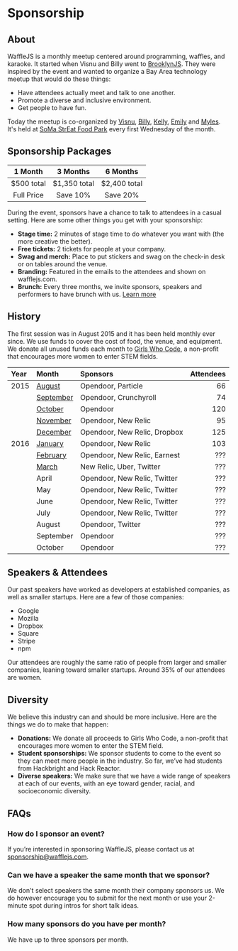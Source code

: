 Sponsorship
===========
<title>· Sponsorship</title>

About
-----
WaffleJS is a monthly meetup centered around programming, waffles, and karaoke.
It started when Visnu and Billy went to [BrooklynJS][1]. They were inspired by
the event and wanted to organize a Bay Area technology meetup that would do
these things:

- Have attendees actually meet and talk to one another.
- Promote a diverse and inclusive environment.
- Get people to have fun.

Today the meetup is co-organized by [Visnu][@visnup], [Billy][@billyroh], [Kelly][@kng], [Emily][@nexxylove] and [Myles][@thealphanerd].
It's held at [SoMa StrEat Food Park][2] every first Wednesday of the month.

[@visnup]: https://twitter.com/visnup
[@billyroh]: https://twitter.com/billyroh
[@nexxylove]: https://twitter.com/nexxylove
[@kng]: https://twitter.com/kng
[@thealphanerd]: https://twitter.com/thealphanerd

[1]: http://brooklynjs.com
[2]: https://goo.gl/maps/0gkOe

Sponsorship Packages
--------------------
1 Month      | 3 Months     | 6 Months
:-----------:|:------------:|:------------:
$500 total   | $1,350 total | $2,400 total
Full Price   | Save 10%     | Save 20%

During the event, sponsors have a chance to talk to attendees in a casual
setting. Here are some other things you get with your sponsorship:

- **Stage time:**
  2 minutes of stage time to do whatever you want with (the more creative the
  better).
- **Free tickets:**
  2 tickets for people at your company.
- **Swag and merch:**
  Place to put stickers and swag on the check-in desk or on tables around the
  venue.
- **Branding:**
  Featured in the emails to the attendees and shown on wafflejs.com.
- **Brunch:**
  Every three months, we invite sponsors, speakers and performers to have brunch
  with us. [Learn more][brunch]

[brunch]: /brunch

History
-------
The first session was in August 2015 and it has been held monthly ever since.
We use funds to cover the cost of food, the venue, and equipment. We donate
all unused funds each month to [Girls Who Code][1], a non-profit that
encourages more women to enter STEM fields.

Year | Month                | Sponsors                     | Attendees
:----|:---------------------|:-----------------------------|----------:
2015 | [August][2015-08]    | Opendoor, Particle           | 66
     | [September][2015-09] | Opendoor, Crunchyroll        | 74
     | [October][2015-10]   | Opendoor                     | 120
     | [November][2015-11]  | Opendoor, New Relic          | 95
     | [December][2015-12]  | Opendoor, New Relic, Dropbox | 125
2016 | [January][2016-01]   | Opendoor, New Relic          | 103
     | [February][2016-02]  | Opendoor, New Relic, Earnest | ???
     | [March][2016-01]     | New Relic, Uber, Twitter     | ???
     | April                | Opendoor, New Relic, Twitter | ???
     | May                  | Opendoor, New Relic, Twitter | ???
     | June                 | Opendoor, New Relic, Twitter | ???
     | July                 | Opendoor, New Relic, Twitter | ???
     | August               | Opendoor, Twitter            | ???
     | September            | Opendoor                     | ???
     | October              | Opendoor                     | ???

[1]: http://girlswhocode.com/

[2015-08]: /?day=2015-08-05
[2015-09]: /?day=2015-09-02
[2015-10]: /?day=2015-10-07
[2015-11]: /?day=2015-11-04
[2015-12]: /?day=2015-12-02
[2016-01]: /?day=2016-01-06
[2016-02]: /?day=2016-02-03
[2016-03]: /?day=2016-03-02

Speakers & Attendees
--------------------
Our past speakers have worked as developers at established companies, as well
as smaller startups. Here are a few of those companies:

- Google
- Mozilla
- Dropbox
- Square
- Stripe
- npm

Our attendees are roughly the same ratio of people from larger and smaller
companies, leaning toward smaller startups. Around 35% of our attendees are
women.

Diversity
---------
We believe this industry can and should be more inclusive. Here are the things
we do to make that happen:

- **Donations:**
  We donate all proceeds to Girls Who Code, a non-profit that encourages more
  women to enter the STEM field.
- **Student sponsorships:**
  We sponsor students to come to the event so they can meet more people in the
  industry. So far, we’ve had students from Hackbright and Hack Reactor.
- **Diverse speakers:**
  We make sure that we have a wide range of speakers at each of our events,
  with an eye toward gender, racial, and socioeconomic diversity.

FAQs
----
### How do I sponsor an event?
If you’re interested in sponsoring WaffleJS, please contact us at
<sponsorship@wafflejs.com>.

### Can we have a speaker the same month that we sponsor?
We don't select speakers the same month their company sponsors us. We do
however encourage you to submit for the next month or use your 2-minute spot
during intros for short talk ideas.

### How many sponsors do you have per month?
We have up to three sponsors per month.
